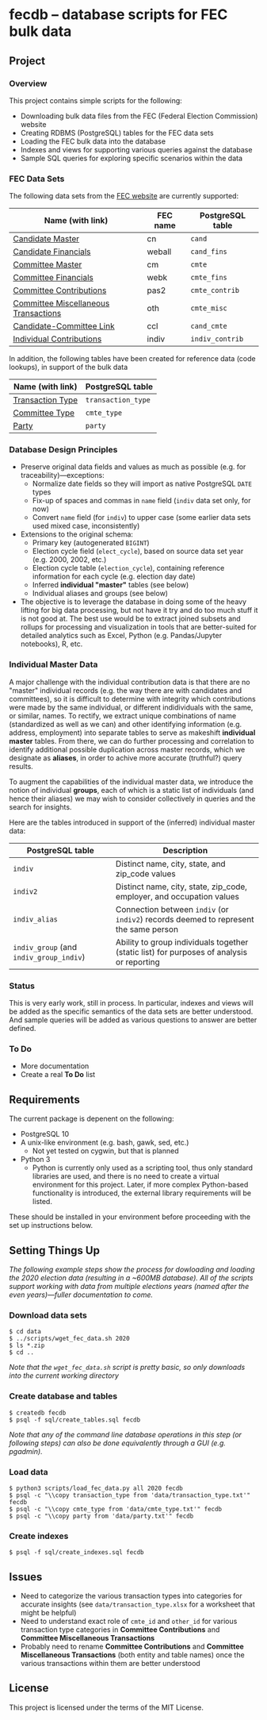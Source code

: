 # fecdb &ndash; database scripts for FEC bulk data #

## Project ##

### Overview ###

This project contains simple scripts for the following:

* Downloading bulk data files from the FEC (Federal Election Commission) website
* Creating RDBMS (PostgreSQL) tables for the FEC data sets
* Loading the FEC bulk data into the database
* Indexes and views for supporting various queries against the database
* Sample SQL queries for exploring specific scenarios within the data

### FEC Data Sets ###

The following data sets from the [FEC website][1] are currently supported:

| Name (with link) | FEC name | PostgreSQL table |
| --- | --- | --- |
| [Candidate Master][2] | cn | `cand` |
| [Candidate Financials][3] | weball | `cand_fins` |
| [Committee Master][4] | cm | `cmte` |
| [Committee Financials][5] | webk | `cmte_fins` |
| [Committee Contributions][6] | pas2 | `cmte_contrib` |
| [Committee Miscellaneous Transactions][7] | oth | `cmte_misc` |
| [Candidate-Committee Link][8] | ccl | `cand_cmte` |
| [Individual Contributions][9] | indiv | `indiv_contrib` |

In addition, the following tables have been created for reference data (code lookups), in support
of the bulk data

| Name (with link) | PostgreSQL table |
| --- | --- |
| [Transaction Type][10] | `transaction_type` |
| [Committee Type][11] | `cmte_type` |
| [Party][12] | `party` |

### Database Design Principles ###

* Preserve original data fields and values as much as possible (e.g. for traceability)&mdash;exceptions:
    * Normalize date fields so they will import as native PostgreSQL `DATE` types
    * Fix-up of spaces and commas in `name` field (`indiv` data set only, for now)
    * Convert `name` field (for `indiv`) to upper case (some earlier data sets used mixed case, inconsistently)
* Extensions to the original schema:
    * Primary key (autogenerated `BIGINT`)
    * Election cycle field (`elect_cycle`), based on source data set year (e.g. 2000, 2002, etc.)
    * Election cycle table (`election_cycle`), containing reference information for each cycle (e.g. election day date)
    * Inferred **individual "master"** tables (see below)
    * Individual aliases and groups (see below)
* The objective is to leverage the database in doing some of the heavy lifting for big data
  processing, but not have it try and do too much stuff it is not good at.  The best use would
  be to extract joined subsets and rollups for processing and visualization in tools that are
  better-suited for detailed analytics such as Excel, Python (e.g. Pandas/Jupyter notebooks),
  R, etc.

### Individual Master Data ###

A major challenge with the individual contribution data is that there are no "master" individual
records (e.g. the way there are with candidates and committees), so it is difficult to determine
with integrity which contributions were made by the same individual, or different indidividuals
with the same, or similar, names.  To rectify, we extract unique combinations of name (standardized
as well as we can) and other identifying information (e.g. address, employment) into separate tables
to serve as makeshift **individual master** tables.  From there, we can do further processing and
correlation to identify additional possible duplication across master records, which we designate
as **aliases**, in order to achive more accurate (truthful?) query results.

To augment the capabilities of the individual master data, we introduce the notion of individual
**groups**, each of which is a static list of individuals (and hence their aliases) we may wish
to consider collectively in queries and the search for insights.

Here are the tables introduced in support of the (inferred) individual master data:

| PostgreSQL table | Description |
| --- | --- |
| `indiv` | Distinct name, city, state, and zip_code values |
| `indiv2` | Distinct name, city, state, zip_code, employer, and occupation values |
| `indiv_alias` | Connection between `indiv` (or `indiv2`) records deemed to represent the same person |
| `indiv_group` (and `indiv_group_indiv`) | Ability to group individuals together (static list) for purposes of analysis or reporting |

### Status ###

This is very early work, still in process.  In particular, indexes and views will be added as the specific semantics
of the data sets are better understood.  And sample queries will be added as various questions to answer are better
defined.

### To Do ###

* More documentation
* Create a real **To Do** list

## Requirements ##

The current package is depenent on the following:

* PostgreSQL 10
* A unix-like environment (e.g. bash, gawk, sed, etc.)
    * Not yet tested on cygwin, but that is planned
* Python 3
    * Python is currently only used as a scripting tool, thus only standard libraries are used, and there
      is no need to create a virtual environment for this project.  Later, if more complex Python-based
      functionality is introduced, the external library requirements will be listed.

These should be installed in your environment before proceeding with the set up instructions below.

## Setting Things Up ##

*The following example steps show the process for dowloading and loading the 2020 election data (resulting in a ~600MB database).
All of the scripts support working with data from multiple elections years (named after the even years)&mdash;fuller documentation
to come.*

### Download data sets ###

    $ cd data
    $ ../scripts/wget_fec_data.sh 2020
    $ ls *.zip
    $ cd ..

*Note that the `wget_fec_data.sh` script is pretty basic, so only downloads into the current working directory*

### Create database and tables ###

    $ createdb fecdb
    $ psql -f sql/create_tables.sql fecdb

*Note that any of the command line database operations in this step (or following steps) can also be done equivalently
through a GUI (e.g. pgadmin).*

### Load data ###

    $ python3 scripts/load_fec_data.py all 2020 fecdb
    $ psql -c "\\copy transaction_type from 'data/transaction_type.txt'" fecdb
    $ psql -c "\\copy cmte_type from 'data/cmte_type.txt'" fecdb
    $ psql -c "\\copy party from 'data/party.txt'" fecdb

### Create indexes ###

    $ psql -f sql/create_indexes.sql fecdb

## Issues ##

* Need to categorize the various transaction types into categories for accurate insights (see
  `data/transaction_type.xlsx` for a worksheet that might be helpful)
* Need to understand exact role of `cmte_id` and `other_id` for various transaction type
  categories in **Committee Contributions** and **Committee Miscellaneous Transactions**
* Probably need to rename **Committee Contributions** and **Committee Miscellaneous Transactions**
  (both entity and table names) once the various transactions within them are better understood

## License ##

This project is licensed under the terms of the MIT License.

[1]:  https://www.fec.gov/data/browse-data/?tab=bulk-data
[2]:  https://www.fec.gov/campaign-finance-data/candidate-master-file-description/
[3]:  https://www.fec.gov/campaign-finance-data/all-candidates-file-description/
[4]:  https://www.fec.gov/campaign-finance-data/committee-master-file-description/
[5]:  https://www.fec.gov/campaign-finance-data/pac-and-party-summary-file-description/
[6]:  https://www.fec.gov/campaign-finance-data/contributions-committees-candidates-file-description/
[7]:  https://www.fec.gov/campaign-finance-data/any-transaction-one-committee-another-file-description/
[8]:  https://www.fec.gov/campaign-finance-data/candidate-committee-linkage-file-description/
[9]:  https://www.fec.gov/campaign-finance-data/contributions-individuals-file-description/
[10]: https://www.fec.gov/campaign-finance-data/transaction-type-code-descriptions/
[11]: https://www.fec.gov/campaign-finance-data/committee-type-code-descriptions/
[12]: https://www.fec.gov/campaign-finance-data/party-code-descriptions/
